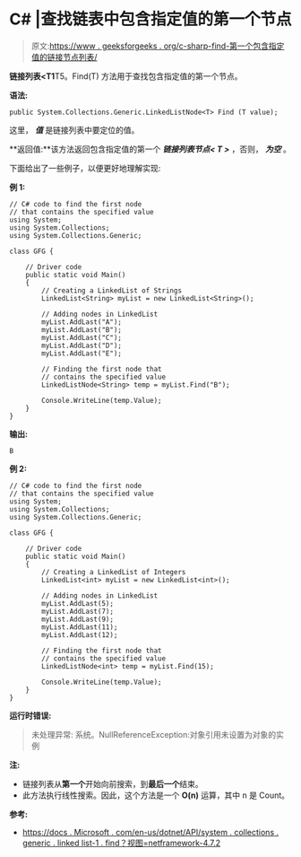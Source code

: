 # C# |查找链表<t>中包含指定值</t>的第一个节点

> 原文:[https://www . geeksforgeeks . org/c-sharp-find-第一个包含指定值的链接节点列表/](https://www.geeksforgeeks.org/c-sharp-find-the-first-node-in-linkedlistt-containing-the-specified-value/)

**链接列表<T1**T5。Find(T) 方法用于查找包含指定值的第一个节点。

**语法:**

```
public System.Collections.Generic.LinkedListNode<T> Find (T value);

```

这里， ***值*** 是链接列表中要定位的值。

**返回值:**该方法返回包含指定值的第一个 ***链接列表节点< **T** >*** ，否则， ***为空*** 。

下面给出了一些例子，以便更好地理解实现:

**例 1:**

```
// C# code to find the first node
// that contains the specified value
using System;
using System.Collections;
using System.Collections.Generic;

class GFG {

    // Driver code
    public static void Main()
    {
        // Creating a LinkedList of Strings
        LinkedList<String> myList = new LinkedList<String>();

        // Adding nodes in LinkedList
        myList.AddLast("A");
        myList.AddLast("B");
        myList.AddLast("C");
        myList.AddLast("D");
        myList.AddLast("E");

        // Finding the first node that
        // contains the specified value
        LinkedListNode<String> temp = myList.Find("B");

        Console.WriteLine(temp.Value);
    }
}
```

**输出:**

```
B

```

**例 2:**

```
// C# code to find the first node
// that contains the specified value
using System;
using System.Collections;
using System.Collections.Generic;

class GFG {

    // Driver code
    public static void Main()
    {
        // Creating a LinkedList of Integers
        LinkedList<int> myList = new LinkedList<int>();

        // Adding nodes in LinkedList
        myList.AddLast(5);
        myList.AddLast(7);
        myList.AddLast(9);
        myList.AddLast(11);
        myList.AddLast(12);

        // Finding the first node that
        // contains the specified value
        LinkedListNode<int> temp = myList.Find(15);

        Console.WriteLine(temp.Value);
    }
}
```

**运行时错误:**

> 未处理异常:
> 系统。NullReferenceException:对象引用未设置为对象的实例

**注:**

*   链接列表从**第一个**开始向前搜索，到**最后一个**结束。
*   此方法执行线性搜索。因此，这个方法是一个 **O(n)** 运算，其中 n 是 Count。

**参考:**

*   [https://docs . Microsoft . com/en-us/dotnet/API/system . collections . generic . linked list-1 . find？视图=netframework-4.7.2](https://docs.microsoft.com/en-us/dotnet/api/system.collections.generic.linkedlist-1.find?view=netframework-4.7.2)